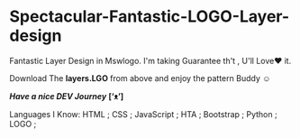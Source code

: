 # Spectacular-Fantastic-LOGO-Layer-design

Fantastic  Layer Design in Mswlogo. I'm taking Guarantee th't , U'll Love♥ it.

Download The **layers.LGO** from above and enjoy the pattern Buddy ☺

***Have a nice DEV Journey*** **[‘ᴥ’]**

Languages I Know: HTML ; CSS ; JavaScript ; HTA ; Bootstrap ; Python ; LOGO ;
